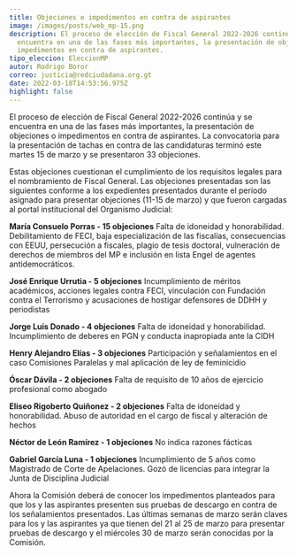```yaml
---
title: Objeciones e impedimentos en contra de aspirantes
image: /images/posts/web_mp-15.png
description: El proceso de elección de Fiscal General 2022-2026 continúa y se
  encuentra en una de las fases más importantes, la presentación de objeciones o
  impedimentos en contra de aspirantes.
tipo_eleccion: EleccionMP
autor: Rodrigo Boror
correo: justicia@redciudadana.org.gt
date: 2022-03-18T14:53:56.975Z
highlight: false
---
```

El proceso de elección de Fiscal General 2022-2026 continúa y se encuentra en una de las fases más importantes, la presentación de objeciones o impedimentos en contra de aspirantes. La convocatoria para la presentación de tachas en contra de las candidaturas terminó este martes 15 de marzo y se presentaron 33 objeciones. 

Estas objeciones cuestionan el cumplimiento de los requisitos legales para el nombramiento de Fiscal General. Las objeciones presentadas son las siguientes conforme a los expedientes presentados durante el período asignado para presentar objeciones (11-15 de marzo) y que fueron cargadas al portal institucional del Organismo Judicial:

**María Consuelo Porras - 15 objeciones**
Falta de idoneidad y honorabilidad. Debilitamiento de FECI, baja especialización de las fiscalías, consecuencias con EEUU, persecución a fiscales, plagio de tesis doctoral, vulneración de derechos de miembros del MP e inclusión en lista Engel de agentes antidemocráticos.

**José Enrique Urrutia - 5 objeciones**
Incumplimiento de méritos académicos, acciones legales contra FECI, vinculación con Fundación contra el Terrorismo y acusaciones de hostigar defensores de DDHH y periodistas

**Jorge Luis Donado - 4 objeciones**
Falta de idoneidad y honorabilidad. Incumplimiento de deberes en PGN y conducta inapropiada ante la CIDH

**Henry Alejandro Elías - 3 objeciones**
Participación y señalamientos en el caso Comisiones Paralelas y mal aplicación de ley de feminicidio

**Óscar Dávila  - 2 objeciones**
Falta de requisito de 10 años de ejercicio profesional como abogado

**Eliseo Rigoberto Quiñonez - 2 objeciones**
Falta de idoneidad y honorabilidad. Abuso de autoridad en el cargo de fiscal y alteración de hechos

**Néctor de León Ramírez - 1 objeciones**
No indica razones fácticas

**Gabriel García Luna  - 1 objeciones**
Incumplimiento de 5 años como Magistrado de Corte de Apelaciones. Gozó de licencias para integrar la Junta de Disciplina Judicial

Ahora la Comisión deberá de conocer los impedimentos planteados para que los y las aspirantes presenten sus pruebas de descargo en contra de los señalamientos presentados. Las últimas semanas de marzo serán claves para los y las aspirantes ya que tienen del 21 al 25 de marzo para presentar pruebas de descargo y el miércoles 30 de marzo serán conocidas por la Comisión.